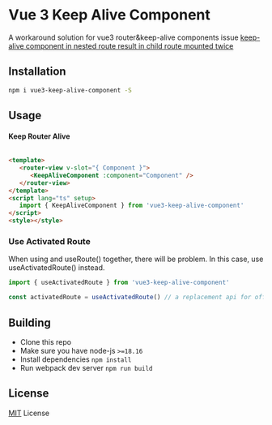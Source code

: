 # Vue 3 Keep Alive Component

A workaround solution for vue3 router&keep-alive components issue [keep-alive component in nested route result in child route mounted twice](https://github.com/vuejs/router/issues/626)

## Installation

```bash
npm i vue3-keep-alive-component -S
```

## Usage

#### Keep Router Alive

```html

<template>
   <router-view v-slot="{ Component }">
      <KeepAliveComponent :component="Component" />
   </router-view>
</template>
<script lang="ts" setup>
   import { KeepAliveComponent } from 'vue3-keep-alive-component'
</script>
<style></style>

```

### Use Activated Route

When using <KeepAliveComponent/> and useRoute() together, there will be problem. In this case, use useActivatedRoute() instead.

```js
import { useActivatedRoute } from 'vue3-keep-alive-component'

const activatedRoute = useActivatedRoute() // a replacement api for official api useRoute()
```



## Building

* Clone this repo
* Make sure you have node-js `>=18.16`
* Install dependencies `npm install`
* Run webpack dev server `npm run build`

## License

[MIT](LICENSE.txt) License
